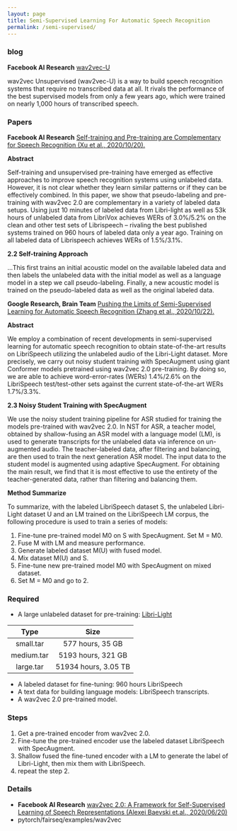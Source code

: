```yaml
---
layout: page
title: Semi-Supervised Learning For Automatic Speech Recognition
permalink: /semi-supervised/
---
```


### blog
**Facebook AI Research** [wav2vec-U](
https://ai.facebook.com/blog/wav2vec-unsupervised-speech-recognition-without-supervision)

wav2vec Unsupervised (wav2vec-U) is a way to build speech recognition systems that require no transcribed data at all. It rivals the performance of the best supervised models from only a few years ago, which were trained on nearly 1,000 hours of transcribed speech.

### Papers
**Facebook AI Research**
[Self-training and Pre-training are Complementary for Speech Recognition (Xu et al., 2020/10/20).](https://arxiv.org/pdf/2010.11430.pdf)

**Abstract**

Self-training and unsupervised pre-training have emerged as effective approaches
to improve speech recognition systems using unlabeled data. However, it is not
clear whether they learn similar patterns or if they can be effectively combined.
In this paper, we show that pseudo-labeling and pre-training with wav2vec 2.0
are complementary in a variety of labeled data setups. Using just 10 minutes of
labeled data from Libri-light as well as 53k hours of unlabeled data from LibriVox
achieves WERs of 3.0%/5.2% on the clean and other test sets of Librispeech –
rivaling the best published systems trained on 960 hours of labeled data only a year
ago. Training on all labeled data of Librispeech achieves WERs of 1.5%/3.1%.

**2.2 Self-training Approach**


...This first trains an initial acoustic model on the available labeled data and then labels the unlabeled data with the initial model as well as a language model in a step we call pseudo-labeling. Finally, a new acoustic model is trained on the pseudo-labeled data as well as the original labeled data.

**Google Research, Brain Team**
[Pushing the Limits of Semi-Supervised Learning for Automatic Speech Recognition (Zhang et al., 2020/10/22).](https://arxiv.org/pdf/2010.10504.pdf)

**Abstract**

We employ a combination of recent developments in semi-supervised learning
for automatic speech recognition to obtain state-of-the-art results on LibriSpeech
utilizing the unlabeled audio of the Libri-Light dataset. More precisely, we carry
out noisy student training with SpecAugment using giant Conformer models pretrained using wav2vec 2.0 pre-training. By doing so, we are able to achieve
word-error-rates (WERs) 1.4%/2.6% on the LibriSpeech test/test-other sets against
the current state-of-the-art WERs 1.7%/3.3%.

**2.3 Noisy Student Training with SpecAugment**

We use the noisy student training pipeline for ASR studied for training the models pre-trained with wav2vec 2.0. In NST for ASR, a teacher model, obtained by shallow-fusing an ASR model with a language model (LM), is used to generate transcripts for the unlabeled data via inference on un-augmented audio. The teacher-labeled data, after filtering and balancing, are then used to train the next generation ASR model. The input data to the student model is augmented using adaptive SpecAugment. For obtaining the main result, we find that it is most effective to use the entirety of the teacher-generated data, rather than filtering and balancing them.

**Method Summarize**

To summarize, with the labeled LibriSpeech dataset S, the unlabeled Libri-Light dataset U and an
LM trained on the LibriSpeech LM corpus, the following procedure is used to train a series of models:
1. Fine-tune pre-trained model M0 on S with SpecAugment. Set M = M0.
2. Fuse M with LM and measure performance.
3. Generate labeled dataset M(U) with fused model.
4. Mix dataset M(U) and S.
5. Fine-tune new pre-trained model M0 with SpecAugment on mixed dataset.
6. Set M = M0
and go to 2.

### Required

- A large unlabeled dataset for pre-training:
[Libri-Light](https://github.com/facebookresearch/libri-light/blob/master/data_preparation/README.md)

| Type     | Size |
| :-----------: | :-----------: |
| small.tar    | 577 hours, 35 GB |
| medium.tar   | 5193 hours, 321 GB |
| large.tar    | 51934 hours, 3.05 TB |

- A labeled dataset for fine-tuning: 960 hours LibriSpeech
- A text data for building language models: LibriSpeech transcripts.
- A wav2vec 2.0 pre-trained model.

### Steps
1. Get a pre-trained encoder from wav2vec 2.0.
2. Fine-tune the pre-trained encoder use the labeled dataset LibriSpeech with SpecAugment.
3. Shallow fused the fine-tuned encoder with a LM to generate the label of Libri-Light, then mix them with LibriSpeech.
4. repeat the step 2.

### Details
<link rel="stylesheet" href="https://use.fontawesome.com/relases/v5.0.13/css/all/css">

- **Facebook AI Research**
[wav2vec 2.0: A Framework for Self-Supervised Learning of Speech Representations (Alexei Baevski et.al., 2020/06/20)](
https://arxiv.org/pdf/2006.11477.pdf)
- <i class="fab fa-github"> </i> pytorch/fairseq/examples/wav2vec
